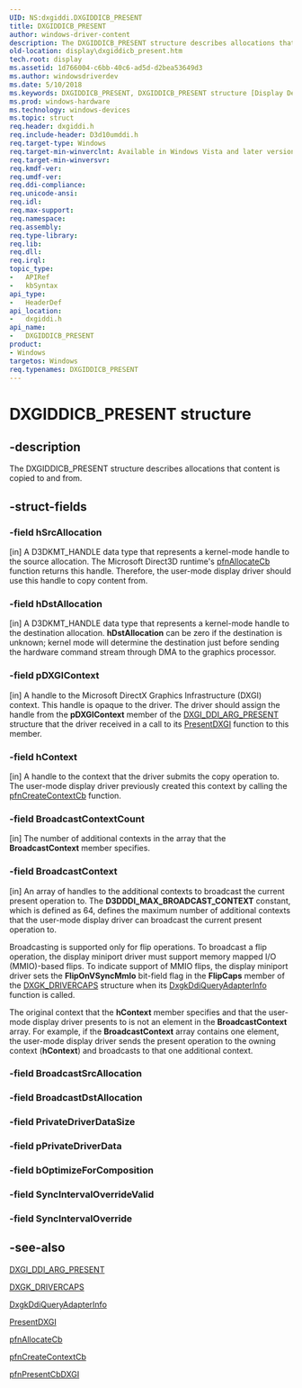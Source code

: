```yaml
---
UID: NS:dxgiddi.DXGIDDICB_PRESENT
title: DXGIDDICB_PRESENT
author: windows-driver-content
description: The DXGIDDICB_PRESENT structure describes allocations that content is copied to and from.
old-location: display\dxgiddicb_present.htm
tech.root: display
ms.assetid: 1d766004-c6bb-40c6-ad5d-d2bea53649d3
ms.author: windowsdriverdev
ms.date: 5/10/2018
ms.keywords: DXGIDDICB_PRESENT, DXGIDDICB_PRESENT structure [Display Devices], UMDisplayDriver_Dx10param_Structs_932d6171-c487-44f6-834e-5d57b3e14515.xml, display.dxgiddicb_present, dxgiddi/DXGIDDICB_PRESENT
ms.prod: windows-hardware
ms.technology: windows-devices
ms.topic: struct
req.header: dxgiddi.h
req.include-header: D3d10umddi.h
req.target-type: Windows
req.target-min-winverclnt: Available in Windows Vista and later versions of the Windows operating systems.
req.target-min-winversvr: 
req.kmdf-ver: 
req.umdf-ver: 
req.ddi-compliance: 
req.unicode-ansi: 
req.idl: 
req.max-support: 
req.namespace: 
req.assembly: 
req.type-library: 
req.lib: 
req.dll: 
req.irql: 
topic_type:
-	APIRef
-	kbSyntax
api_type:
-	HeaderDef
api_location:
-	dxgiddi.h
api_name:
-	DXGIDDICB_PRESENT
product:
- Windows
targetos: Windows
req.typenames: DXGIDDICB_PRESENT
---
```


# DXGIDDICB_PRESENT structure


## -description


The DXGIDDICB_PRESENT structure describes allocations that content is copied to and from. 


## -struct-fields




### -field hSrcAllocation

[in] A D3DKMT_HANDLE data type that represents a kernel-mode handle to the source allocation. The Microsoft Direct3D runtime's <a href="https://msdn.microsoft.com/a61e6c6a-3992-429c-ad8c-5f1a61dc7b8b">pfnAllocateCb</a> function returns this handle. Therefore, the user-mode display driver should use this handle to copy content from.


### -field hDstAllocation

[in] A D3DKMT_HANDLE data type that represents a kernel-mode handle to the destination allocation. <b>hDstAllocation</b> can be zero if the destination is unknown; kernel mode will determine the destination just before sending the hardware command stream through DMA to the graphics processor.


### -field pDXGIContext

[in] A handle to the Microsoft DirectX Graphics Infrastructure (DXGI) context. This handle is opaque to the driver. The driver should assign the handle from the <b>pDXGIContext</b> member of the <a href="https://msdn.microsoft.com/library/windows/hardware/ff557464">DXGI_DDI_ARG_PRESENT</a> structure that the driver received in a call to its <a href="https://msdn.microsoft.com/library/windows/hardware/ff569179">PresentDXGI</a> function to this member. 


### -field hContext

[in] A handle to the context that the driver submits the copy operation to. The user-mode display driver previously created this context by calling the <a href="https://msdn.microsoft.com/f3f5d6bc-3bc6-4214-830a-cffff01069cc">pfnCreateContextCb</a> function. 


### -field BroadcastContextCount

[in] The number of additional contexts in the array that the <b>BroadcastContext</b> member specifies.


### -field BroadcastContext

[in] An array of handles to the additional contexts to broadcast the current present operation to. The <b>D3DDDI_MAX_BROADCAST_CONTEXT</b> constant, which is defined as 64, defines the maximum number of additional contexts that the user-mode display driver can broadcast the current present operation to. 

Broadcasting is supported only for flip operations. To broadcast a flip operation, the display miniport driver must support memory mapped I/O (MMIO)-based flips. To indicate support of MMIO flips, the display miniport driver sets the <b>FlipOnVSyncMmIo</b> bit-field flag in the <b>FlipCaps</b> member of the <a href="https://msdn.microsoft.com/library/windows/hardware/ff561062">DXGK_DRIVERCAPS</a> structure when its <a href="https://msdn.microsoft.com/f2f4c54c-7413-48e5-a165-d71f35642b6c">DxgkDdiQueryAdapterInfo</a> function is called.

The original context that the <b>hContext</b> member specifies and that the user-mode display driver presents to is not an element in the <b>BroadcastContext</b> array. For example, if the <b>BroadcastContext</b> array contains one element, the user-mode display driver sends the present operation to the owning context (<b>hContext</b>) and broadcasts to that one additional context. 


### -field BroadcastSrcAllocation

 


### -field BroadcastDstAllocation

 


### -field PrivateDriverDataSize

 


### -field pPrivateDriverData

 


### -field bOptimizeForComposition

 


### -field SyncIntervalOverrideValid

 


### -field SyncIntervalOverride

 




## -see-also




<a href="https://msdn.microsoft.com/library/windows/hardware/ff557464">DXGI_DDI_ARG_PRESENT</a>



<a href="https://msdn.microsoft.com/library/windows/hardware/ff561062">DXGK_DRIVERCAPS</a>



<a href="https://msdn.microsoft.com/f2f4c54c-7413-48e5-a165-d71f35642b6c">DxgkDdiQueryAdapterInfo</a>



<a href="https://msdn.microsoft.com/library/windows/hardware/ff569179">PresentDXGI</a>



<a href="https://msdn.microsoft.com/a61e6c6a-3992-429c-ad8c-5f1a61dc7b8b">pfnAllocateCb</a>



<a href="https://msdn.microsoft.com/f3f5d6bc-3bc6-4214-830a-cffff01069cc">pfnCreateContextCb</a>



<a href="https://msdn.microsoft.com/eefb8f2c-e460-4f9c-851d-9a97dbcd728f">pfnPresentCbDXGI</a>
 

 

